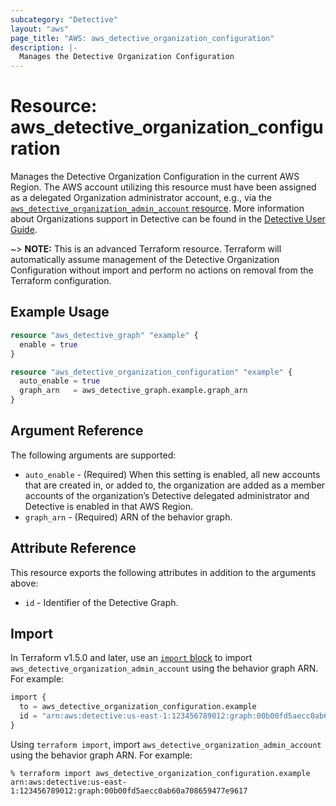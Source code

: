 ```yaml
---
subcategory: "Detective"
layout: "aws"
page_title: "AWS: aws_detective_organization_configuration"
description: |-
  Manages the Detective Organization Configuration
---
```


# Resource: aws_detective_organization_configuration

Manages the Detective Organization Configuration in the current AWS Region. The AWS account utilizing this resource must have been assigned as a delegated Organization administrator account, e.g., via the [`aws_detective_organization_admin_account` resource](/docs/providers/aws/r/detective_organization_admin_account.html). More information about Organizations support in Detective can be found in the [Detective User Guide](https://docs.aws.amazon.com/detective/latest/adminguide/accounts-orgs-transition.html).

~> **NOTE:** This is an advanced Terraform resource. Terraform will automatically assume management of the Detective Organization Configuration without import and perform no actions on removal from the Terraform configuration.

## Example Usage

```terraform
resource "aws_detective_graph" "example" {
  enable = true
}

resource "aws_detective_organization_configuration" "example" {
  auto_enable = true
  graph_arn   = aws_detective_graph.example.graph_arn
}
```

## Argument Reference

The following arguments are supported:

* `auto_enable` - (Required) When this setting is enabled, all new accounts that are created in, or added to, the organization are added as a member accounts of the organization’s Detective delegated administrator and Detective is enabled in that AWS Region.
* `graph_arn` - (Required) ARN of the behavior graph.

## Attribute Reference

This resource exports the following attributes in addition to the arguments above:

* `id` - Identifier of the Detective Graph.

## Import

In Terraform v1.5.0 and later, use an [`import` block](https://developer.hashicorp.com/terraform/language/import) to import `aws_detective_organization_admin_account` using the behavior graph ARN. For example:

```terraform
import {
  to = aws_detective_organization_configuration.example
  id = "arn:aws:detective:us-east-1:123456789012:graph:00b00fd5aecc0ab60a708659477e9617"
}
```

Using `terraform import`, import `aws_detective_organization_admin_account` using the behavior graph ARN. For example:

```console
% terraform import aws_detective_organization_configuration.example arn:aws:detective:us-east-1:123456789012:graph:00b00fd5aecc0ab60a708659477e9617
```
